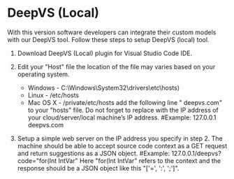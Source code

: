 # DeepVS (Local)
With this version software developers can integrate their custom models with our DeepVS tool. Follow these steps to setup DeepVS (local) tool.

1. Download DeepVS (Local) plugin for Visual Studio Code IDE.

2. Edit your "Host" file the location of the file may varies based on your operating system.
	* Windows -  C:\Windows\System32\drivers\etc\hosts)
	* Linux - /etc/hosts
	* Mac OS X - /private/etc/hosts
add the following line "<Server-IP>		deepvs.com" to your "hosts" file. Do not forget to replace <Server-IP> with the IP address of your cloud/server/local machine’s IP address.
#Example:  127.0.0.1		deepvs.com

3. Setup a simple web server on the IP address you specify in step 2. The machine should be able to accept source code context as a GET request and return suggestions as a JSON object.
#Example: 127.0.0.1/deepvs?code="for(Int IntVar" Here "for(Int IntVar" refers to the context and the response should be a JSON object like this "['=', ':', ';']".



